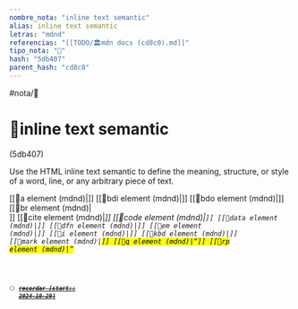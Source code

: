 ```yaml
---
nombre_nota: "inline text semantic"
alias: inline text semantic
letras: "mdnd"
referencias: "[[TODO/🏛️mdn docs (cd8c0).md]]"
tipo_nota: "📑"
hash: "5db407"
parent_hash: "cd8c0"
---
```


#nota/📑

# 📑inline text semantic
<div class="hash">(5db407)</div>

Use the HTML inline text semantic to define the meaning, structure, or style of a word, line, or any arbitrary piece of text.



[[📑a element (mdnd)|<a>]]
[[📑bdi element (mdnd)|<bdi>]]
[[📑bdo element (mdnd)|<bdo>]]
[[📑br element (mdnd)|<br>]]
[[📑cite element (mdnd)|<cite>]]
[[📑code element (mdnd)|<code>]]
[[📑data element (mdnd)|<data>]]
[[📑dfn element (mdnd)|<dfn>]]
[[📑em element (mdnd)|<em>]]
[[📑i element (mdnd)|<i>]]
[[📑kbd element (mdnd)|<kbd>]]
[[📑mark element (mdnd)|<mark>]]
[[📑q element (mdnd)|<q>]]
[[📑rp element (mdnd)|<rp>]]
[[📑rt element (mdnd)|<rt>]]
[[📑ruby element (mdnd)|<ruby>]]
[[📑s element (mdnd)|<s>]]
[[📑samp element (mdnd)|<samp>]]
[[📑small element (mdnd)|<small>]]
[[📑span element (mdnd)|<span>]]
[[📑strong element (mdnd)|<strong>]]
[[📑sup element (mdnd)|<sup>]]
[[📑sub element (mdnd)|<sub>]]
[[📑time element (mdnd) 1|<time>]]
[[📑u element (mdnd)|<u>]]
[[📑var element (mdnd)|<var>]]
[[📑wbr element (mdnd)|<wbr>]]







- [ ] recordar  [start:: 2024-10-29]

